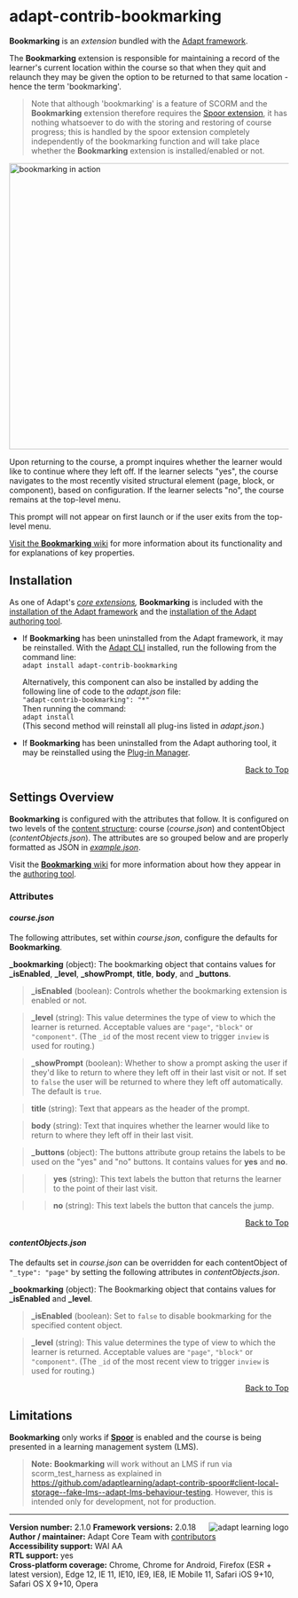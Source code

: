 # adapt-contrib-bookmarking  

**Bookmarking** is an *extension* bundled with the [Adapt framework](https://github.com/adaptlearning/adapt_framework). 

The **Bookmarking** extension is responsible for maintaining a record of the learner's current location within the course so that when they quit and relaunch they may be given the option to be returned to that same location - hence the term 'bookmarking'. 

> Note that although 'bookmarking' is a feature of SCORM and the **Bookmarking** extension therefore requires the [Spoor extension](https://github.com/adaptlearning/adapt-contrib-spoor), it has nothing whatsoever to do with the storing and restoring of course progress; this is handled by the spoor extension completely independently of the bookmarking function and will take place whether the **Bookmarking** extension is installed/enabled or not.

<img src="https://github.com/adaptlearning/documentation/blob/master/04_wiki_assets/plug-ins/images/bookmarking.gif" alt="bookmarking in action" width="598" height="516"/>

Upon returning to the course, a prompt inquires whether the learner would like to continue where they left off. If the learner selects "yes", the course navigates to the most recently visited structural element (page, block, or component), based on configuration. If the learner selects "no", the course remains at the top-level menu.

This prompt will not appear on first launch or if the user exits from the top-level menu.

[Visit the **Bookmarking** wiki](https://github.com/adaptlearning/adapt-contrib-bookmarking/wiki) for more information about its functionality and for explanations of key properties. 

## Installation

As one of Adapt's *[core extensions](https://github.com/adaptlearning/adapt_framework/wiki/Core-Plug-ins-in-the-Adapt-Learning-Framework#extensions),* **Bookmarking** is included with the [installation of the Adapt framework](https://github.com/adaptlearning/adapt_framework/wiki/Manual-installation-of-the-Adapt-framework#installation) and the [installation of the Adapt authoring tool](https://github.com/adaptlearning/adapt_authoring/wiki/Installing-Adapt-Origin).

* If **Bookmarking** has been uninstalled from the Adapt framework, it may be reinstalled.
With the [Adapt CLI](https://github.com/adaptlearning/adapt-cli) installed, run the following from the command line:  
`adapt install adapt-contrib-bookmarking`

    Alternatively, this component can also be installed by adding the following line of code to the *adapt.json* file:  
    `"adapt-contrib-bookmarking": "*"`  
    Then running the command:  
    `adapt install`  
    (This second method will reinstall all plug-ins listed in *adapt.json*.)  

* If **Bookmarking** has been uninstalled from the Adapt authoring tool, it may be reinstalled using the [Plug-in Manager](https://github.com/adaptlearning/adapt_authoring/wiki/Plugin-Manager).  
<div float align=right><a href="#top">Back to Top</a></div>

## Settings Overview

**Bookmarking** is configured with the attributes that follow. It is configured on two levels of the [content structure](https://github.com/adaptlearning/adapt_framework/wiki/Framework-in-five-minutes#content-structure): course (*course.json*) and contentObject (*contentObjects.json*). The attributes are so grouped below and are properly formatted as JSON in [*example.json*](https://github.com/adaptlearning/adapt-contrib-bookmarking/blob/master/example.json).

Visit the [**Bookmarking** wiki](https://github.com/adaptlearning/adapt-contrib-bookmarking/wiki) for more information about how they appear in the [authoring tool](https://github.com/adaptlearning/adapt_authoring/wiki). 

### Attributes

#### *course.json*  
The following attributes, set within *course.json*, configure the defaults for **Bookmarking**.  

**_bookmarking** (object): The bookmarking object that contains values for **_isEnabled**, **_level**, **_showPrompt**, **title**, **body**, and **_buttons**.

>**_isEnabled** (boolean): Controls whether the bookmarking extension is enabled or not.

>**_level** (string): This value determines the type of view to which the learner is returned. Acceptable values are `"page"`, `"block"` or `"component"`. (The `_id` of the most recent view to trigger `inview` is used for routing.)

>**_showPrompt** (boolean): Whether to show a prompt asking the user if they'd like to return to where they left off in their last visit or not. If set to `false` the user will be returned to where they left off automatically. The default is `true`.

>**title** (string): Text that appears as the header of the prompt. 

>**body** (string): Text that inquires whether the learner would like to return to where they left off in their last visit. 

>**_buttons** (object):  The buttons attribute group retains the labels to be used on the "yes" and "no" buttons. It contains values for **yes** and **no**.  

>>**yes** (string): This text labels the button that returns the learner to the point of their last visit.

>>**no** (string): This text labels the button that cancels the jump. 

<div float align=right><a href="#top">Back to Top</a></div>

#### *contentObjects.json*  
The defaults set in *course.json* can be overridden for each contentObject of `"_type": "page"` by setting the following attributes in *contentObjects.json*.  

**_bookmarking** (object): The Bookmarking object that contains values for **_isEnabled** and **_level**.

>**_isEnabled** (boolean): Set to `false` to disable bookmarking for the specified content object. 

>**_level** (string): This value determines the type of view to which the learner is returned. Acceptable values are `"page"`, `"block"` or `"component"`. (The `_id` of the most recent view to trigger `inview` is used for routing.)  

<div float align=right><a href="#top">Back to Top</a></div>

## Limitations
 
**Bookmarking** only works if [**Spoor**](https://github.com/adaptlearning/adapt-contrib-spoor) is enabled and the course is being presented in a learning management system (LMS). 
>**Note:** **Bookmarking** will work without an LMS if run via scorm_test_harness as explained in https://github.com/adaptlearning/adapt-contrib-spoor#client-local-storage--fake-lms--adapt-lms-behaviour-testing. However, this is intended only for development, not for production.

----------------------------
**Version number:**  2.1.0   <a href="https://community.adaptlearning.org/" target="_blank"><img src="https://github.com/adaptlearning/documentation/blob/master/04_wiki_assets/plug-ins/images/adapt-logo-mrgn-lft.jpg" alt="adapt learning logo" align="right"></a> 
**Framework versions:**  2.0.18     
**Author / maintainer:** Adapt Core Team with [contributors](https://github.com/adaptlearning/adapt-contrib-bookmarking/graphs/contributors)    
**Accessibility support:** WAI AA   
**RTL support:** yes  
**Cross-platform coverage:** Chrome, Chrome for Android, Firefox (ESR + latest version), Edge 12, IE 11, IE10, IE9, IE8, IE Mobile 11, Safari iOS 9+10, Safari OS X 9+10, Opera    
